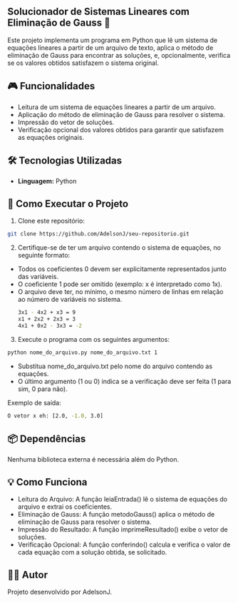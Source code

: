 ## Solucionador de Sistemas Lineares com Eliminação de Gauss 📐
Este projeto implementa um programa em Python que lê um sistema de equações lineares a partir de um arquivo de texto, aplica o método de eliminação de Gauss para encontrar as soluções, e, opcionalmente, verifica se os valores obtidos satisfazem o sistema original. 

## 🎮 Funcionalidades
- Leitura de um sistema de equações lineares a partir de um arquivo.
- Aplicação do método de eliminação de Gauss para resolver o sistema.
- Impressão do vetor de soluções.
- Verificação opcional dos valores obtidos para garantir que satisfazem as equações originais.

## 🛠️ Tecnologias Utilizadas
- **Linguagem:** Python

## 🚀 Como Executar o Projeto
1. Clone este repositório:
  ```bash
  git clone https://github.com/AdelsonJ/seu-repositorio.git
  ```
2. Certifique-se de ter um arquivo contendo o sistema de equações, no seguinte formato:
- Todos os coeficientes 0 devem ser explicitamente representados junto das variáveis.
- O coeficiente 1 pode ser omitido (exemplo: x é interpretado como 1x).
- O arquivo deve ter, no mínimo, o mesmo número de linhas em relação ao número de variáveis no sistema.
  ```bash
  3x1 - 4x2 + x3 = 9
  x1 + 2x2 + 2x3 = 3
  4x1 + 0x2 - 3x3 = -2
  ```

3. Execute o programa com os seguintes argumentos:

  ```bash
  python nome_do_arquivo.py nome_do_arquivo.txt 1
  ```

- Substitua nome_do_arquivo.txt pelo nome do arquivo contendo as equações.
- O último argumento (1 ou 0) indica se a verificação deve ser feita (1 para sim, 0 para não).

Exemplo de saída:
  ```bash
  O vetor x eh: [2.0, -1.0, 3.0]
  ```

## 📦 Dependências
Nenhuma biblioteca externa é necessária além do Python.

## 💡 Como Funciona
- Leitura do Arquivo: A função leiaEntrada() lê o sistema de equações do arquivo e extrai os coeficientes.
- Eliminação de Gauss: A função metodoGauss() aplica o método de eliminação de Gauss para resolver o sistema.
- Impressão do Resultado: A função imprimeResultado() exibe o vetor de soluções.
- Verificação Opcional: A função conferindo() calcula e verifica o valor de cada equação com a solução obtida, se solicitado.

## 🧑‍💻 Autor
Projeto desenvolvido por AdelsonJ.
